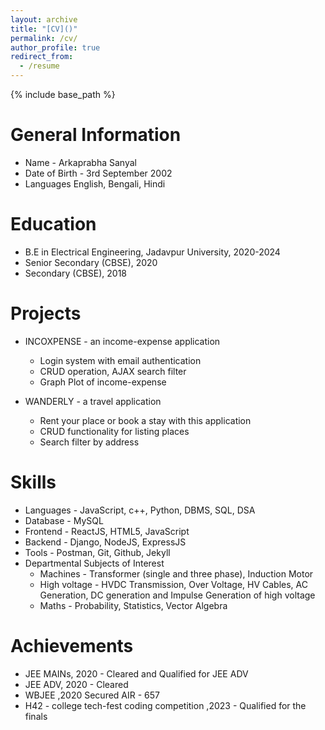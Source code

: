 ```yaml
---
layout: archive
title: "[CV]()"
permalink: /cv/
author_profile: true
redirect_from:
  - /resume
---
```


{% include base_path %}

General Information
======
* Name - Arkaprabha Sanyal
* Date of Birth - 3rd September 2002
* Languages English, Bengali, Hindi

Education
======
* B.E in Electrical Engineering, Jadavpur University, 2020-2024
* Senior Secondary (CBSE), 2020
* Secondary (CBSE), 2018

Projects
======
* INCOXPENSE - an income-expense application
  * Login system with email authentication
  * CRUD operation, AJAX search filter
  * Graph Plot of income-expense

* WANDERLY - a travel application
  * Rent your place or book a stay with this application
  * CRUD functionality for listing places
  * Search filter by address
  
Skills
======
* Languages -	JavaScript, c++, Python, DBMS, SQL, DSA
* Database - MySQL 
* Frontend - ReactJS, HTML5, JavaScript
* Backend -	Django, NodeJS, ExpressJS
* Tools -	Postman, Git, Github, Jekyll
* Departmental Subjects of Interest
  *  Machines -	Transformer (single and three phase), Induction Motor
  *  High voltage -	HVDC Transmission, Over Voltage, HV Cables, AC Generation, DC generation                         and Impulse Generation of high voltage
  *  Maths - Probability, Statistics, Vector Algebra

Achievements
======
* JEE MAINs, 2020	- Cleared and Qualified for JEE ADV
* JEE ADV, 2020	- Cleared
* WBJEE ,2020	Secured AIR - 657
* H42 - college tech-fest coding competition ,2023 - Qualified for the finals
